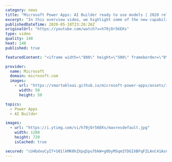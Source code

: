 ```yaml
---
category: news
title: "Microsoft Power Apps: AI Builder ready to use models | 2020 release wave 1 overview"
excerpt: "In this overview video, we highlight some of the new capabilities included in the latest update to Microsoft Power Apps, AI Builder ready to use models.     Here are the capabilities covered:   • Entity extraction helps you by identifying and extracting people, dates, places, locations, etc. from text"
publishedDateTime: 2020-05-18T23:26:26Z
originalUrl: "https://youtube.com/watch?v=h70jOr56EKs"
type: video
quality: 148
heat: 148
published: true

featuredContent: "<iframe width=\"800\" height=\"500\" frameborder=\"0\" src=\"https://www.youtube.com/embed/h70jOr56EKs\" allow=\"accelerometer; autoplay; encrypted-media; gyroscope; picture-in-picture\" allowfullscreen></iframe>"

provider:
  name: Microsoft
  domain: microsoft.com
  images:
    - url: "https://smartableai.github.io/microsoft-power-apps/assets/images/organizations/microsoft.com-50x50.jpg"
      width: 50
      height: 50

topics:
  - Power Apps
  - AI Builder

images:
  - url: "https://i.ytimg.com/vi/h70jOr56EKs/maxresdefault.jpg"
    width: 1280
    height: 720
    isCached: true

secured: "cU4bdxoCyIT+S01lkMK0hZXpq5pu7bkW+g0byM5qm37DGIXBFqFZLAnC41AsCr2mgLvmhGnqOdgWjQlq3MIi+gPJ3Hu7mFAJsKbN8nGmoIye7wVr7n2iW2/JyNRtX02Xwch7HGQ/RvoBE3aCOQdDMLoTAAtnxgUMw57ILktgQ+Cyl3oRZeTj7qMkdcRGSUPFrIK4mz9x5J7BMkoXEhe184qt6xKMo15rsB01oOZMZy+j95h9BMPBki+LR9v0KE8hUnBGmVneA7J8Ay/unRpKYNNKwysFr1EUyC6JO9a61IwEPgDaApyntzCejA7PuC7z+NY+MkNJit5p+OciVXyGLCW0TYkJFxil6E6V3YSvQnsD22/+v075wmM61GAfFgWBccNzoLzIQNBwtm9oWwaCKYURD3/oejLpOCETycQW3bJ7lMduV2Wt9Ra3yM7WpgvG;GdtJofw9ah46/y3qa5J2aQ=="
---
```


